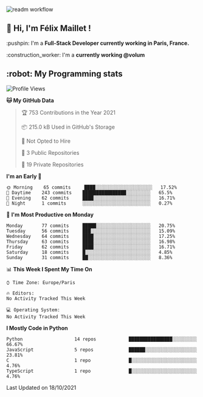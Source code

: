 ![readm workflow](https://github.com/fmaillet24/fmaillet24/actions/workflows/main.yml/badge.svg)

<h2>👋 Hi, I'm Félix Maillet !</h2>

<p>:pushpin: I'm a <strong>Full-Stack Developer currently working in Paris, France.</strong></p>
<p>:construction_worker: I'm a <strong>currently working @volum</strong></p>

<h2>:robot: My Programming stats</h2>

<!--START_SECTION:waka-->
![Profile Views](http://img.shields.io/badge/Profile%20Views-1-blue)

**🐱 My GitHub Data** 

> 🏆 753 Contributions in the Year 2021
 > 
> 📦 215.0 kB Used in GitHub's Storage 
 > 
> 🚫 Not Opted to Hire
 > 
> 📜 3 Public Repositories 
 > 
> 🔑 19 Private Repositories  
 > 
**I'm an Early 🐤** 

```text
🌞 Morning    65 commits     ████░░░░░░░░░░░░░░░░░░░░░   17.52% 
🌆 Daytime    243 commits    ████████████████░░░░░░░░░   65.5% 
🌃 Evening    62 commits     ████░░░░░░░░░░░░░░░░░░░░░   16.71% 
🌙 Night      1 commits      ░░░░░░░░░░░░░░░░░░░░░░░░░   0.27%

```
📅 **I'm Most Productive on Monday** 

```text
Monday       77 commits     █████░░░░░░░░░░░░░░░░░░░░   20.75% 
Tuesday      56 commits     ███░░░░░░░░░░░░░░░░░░░░░░   15.09% 
Wednesday    64 commits     ████░░░░░░░░░░░░░░░░░░░░░   17.25% 
Thursday     63 commits     ████░░░░░░░░░░░░░░░░░░░░░   16.98% 
Friday       62 commits     ████░░░░░░░░░░░░░░░░░░░░░   16.71% 
Saturday     18 commits     █░░░░░░░░░░░░░░░░░░░░░░░░   4.85% 
Sunday       31 commits     ██░░░░░░░░░░░░░░░░░░░░░░░   8.36%

```


📊 **This Week I Spent My Time On** 

```text
⌚︎ Time Zone: Europe/Paris

🔥 Editors: 
No Activity Tracked This Week

💻 Operating System: 
No Activity Tracked This Week

```

**I Mostly Code in Python** 

```text
Python                   14 repos            ████████████████░░░░░░░░░   66.67% 
JavaScript               5 repos             ██████░░░░░░░░░░░░░░░░░░░   23.81% 
C                        1 repo              █░░░░░░░░░░░░░░░░░░░░░░░░   4.76% 
TypeScript               1 repo              █░░░░░░░░░░░░░░░░░░░░░░░░   4.76%

```



 Last Updated on 18/10/2021
<!--END_SECTION:waka-->
